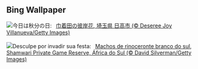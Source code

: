 ## Bing Wallpaper
![](https://www.bing.com/th?id=OHR.Qiufen2023_JA-JP6160561062_UHD.jpg&w=1000)今日は秋分の日:&nbsp;&ensp;[巾着田の彼岸花, 埼玉県 日高市 (© Deseree Joy Villanueva/Getty Images)](https://www.bing.com/th?id=OHR.Qiufen2023_JA-JP6160561062_UHD.jpg)
<br><br/>
![](https://www.bing.com/th?id=OHR.ShamwariRhino_PT-BR2578968454_UHD.jpg&w=1000)Desculpe por invadir sua festa:&nbsp;&ensp;[Machos de rinoceronte branco do sul, Shamwari Private Game Reserve, África do Sul (© David Silverman/Getty Images)](https://www.bing.com/th?id=OHR.ShamwariRhino_PT-BR2578968454_UHD.jpg)
<br><br/>
